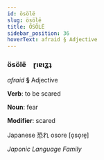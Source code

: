 ```yaml
---
id: ösölë
slug: ösölë
title: ÖSÖLË
sidebar_position: 36
hoverText: afraid § Adjective
---
```


### ösölë&emsp;<span kind="abugida">ɽıɐıʓʇ</span>

*afraid* **§** Adjective

**Verb**: to be scared

**Noun**: fear

**Modifier**: scared

Japanese 恐れ osore [o̞so̞ɾe̞]

*Japonic Language Family*
